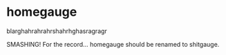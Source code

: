 homegauge
=========

blarghahrahrahrshahrhghasragragr

SMASHING! For the record... homegauge should be renamed to shitgauge.

